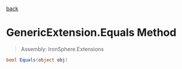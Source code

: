 ﻿

[back](/IronSphere.Extensions/types/GenericExtension)

# GenericExtension.Equals Method

> Assembly: IronSphere.Extensions

```csharp
bool Equals(object obj)
```



 